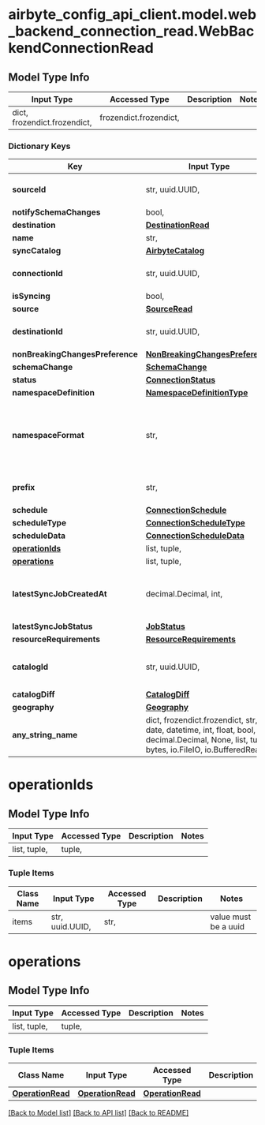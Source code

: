 # airbyte_config_api_client.model.web_backend_connection_read.WebBackendConnectionRead

## Model Type Info
Input Type | Accessed Type | Description | Notes
------------ | ------------- | ------------- | -------------
dict, frozendict.frozendict,  | frozendict.frozendict,  |  | 

### Dictionary Keys
Key | Input Type | Accessed Type | Description | Notes
------------ | ------------- | ------------- | ------------- | -------------
**sourceId** | str, uuid.UUID,  | str,  |  | value must be a uuid
**notifySchemaChanges** | bool,  | BoolClass,  |  | 
**destination** | [**DestinationRead**](DestinationRead.md) | [**DestinationRead**](DestinationRead.md) |  | 
**name** | str,  | str,  |  | 
**syncCatalog** | [**AirbyteCatalog**](AirbyteCatalog.md) | [**AirbyteCatalog**](AirbyteCatalog.md) |  | 
**connectionId** | str, uuid.UUID,  | str,  |  | value must be a uuid
**isSyncing** | bool,  | BoolClass,  |  | 
**source** | [**SourceRead**](SourceRead.md) | [**SourceRead**](SourceRead.md) |  | 
**destinationId** | str, uuid.UUID,  | str,  |  | value must be a uuid
**nonBreakingChangesPreference** | [**NonBreakingChangesPreference**](NonBreakingChangesPreference.md) | [**NonBreakingChangesPreference**](NonBreakingChangesPreference.md) |  | 
**schemaChange** | [**SchemaChange**](SchemaChange.md) | [**SchemaChange**](SchemaChange.md) |  | 
**status** | [**ConnectionStatus**](ConnectionStatus.md) | [**ConnectionStatus**](ConnectionStatus.md) |  | 
**namespaceDefinition** | [**NamespaceDefinitionType**](NamespaceDefinitionType.md) | [**NamespaceDefinitionType**](NamespaceDefinitionType.md) |  | [optional] 
**namespaceFormat** | str,  | str,  | Used when namespaceDefinition is &#x27;customformat&#x27;. If blank then behaves like namespaceDefinition &#x3D; &#x27;destination&#x27;. If \&quot;${SOURCE_NAMESPACE}\&quot; then behaves like namespaceDefinition &#x3D; &#x27;source&#x27;. | [optional] 
**prefix** | str,  | str,  | Prefix that will be prepended to the name of each stream when it is written to the destination. | [optional] 
**schedule** | [**ConnectionSchedule**](ConnectionSchedule.md) | [**ConnectionSchedule**](ConnectionSchedule.md) |  | [optional] 
**scheduleType** | [**ConnectionScheduleType**](ConnectionScheduleType.md) | [**ConnectionScheduleType**](ConnectionScheduleType.md) |  | [optional] 
**scheduleData** | [**ConnectionScheduleData**](ConnectionScheduleData.md) | [**ConnectionScheduleData**](ConnectionScheduleData.md) |  | [optional] 
**[operationIds](#operationIds)** | list, tuple,  | tuple,  |  | [optional] 
**[operations](#operations)** | list, tuple,  | tuple,  |  | [optional] 
**latestSyncJobCreatedAt** | decimal.Decimal, int,  | decimal.Decimal,  | epoch time of the latest sync job. null if no sync job has taken place. | [optional] value must be a 64 bit integer
**latestSyncJobStatus** | [**JobStatus**](JobStatus.md) | [**JobStatus**](JobStatus.md) |  | [optional] 
**resourceRequirements** | [**ResourceRequirements**](ResourceRequirements.md) | [**ResourceRequirements**](ResourceRequirements.md) |  | [optional] 
**catalogId** | str, uuid.UUID,  | str,  |  | [optional] value must be a uuid
**catalogDiff** | [**CatalogDiff**](CatalogDiff.md) | [**CatalogDiff**](CatalogDiff.md) |  | [optional] 
**geography** | [**Geography**](Geography.md) | [**Geography**](Geography.md) |  | [optional] 
**any_string_name** | dict, frozendict.frozendict, str, date, datetime, int, float, bool, decimal.Decimal, None, list, tuple, bytes, io.FileIO, io.BufferedReader | frozendict.frozendict, str, BoolClass, decimal.Decimal, NoneClass, tuple, bytes, FileIO | any string name can be used but the value must be the correct type | [optional]

# operationIds

## Model Type Info
Input Type | Accessed Type | Description | Notes
------------ | ------------- | ------------- | -------------
list, tuple,  | tuple,  |  | 

### Tuple Items
Class Name | Input Type | Accessed Type | Description | Notes
------------- | ------------- | ------------- | ------------- | -------------
items | str, uuid.UUID,  | str,  |  | value must be a uuid

# operations

## Model Type Info
Input Type | Accessed Type | Description | Notes
------------ | ------------- | ------------- | -------------
list, tuple,  | tuple,  |  | 

### Tuple Items
Class Name | Input Type | Accessed Type | Description | Notes
------------- | ------------- | ------------- | ------------- | -------------
[**OperationRead**](OperationRead.md) | [**OperationRead**](OperationRead.md) | [**OperationRead**](OperationRead.md) |  | 

[[Back to Model list]](../../README.md#documentation-for-models) [[Back to API list]](../../README.md#documentation-for-api-endpoints) [[Back to README]](../../README.md)

